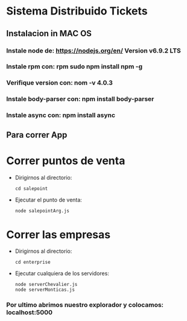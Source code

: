 # Sistema Distribuido Tickets

## Instalacion in MAC OS
### Instale node de: https://nodejs.org/en/ Version v6.9.2 LTS
### Instale rpm con: rpm sudo npm install npm -g
### Verifique version con: nom -v 4.0.3
### Instale body-parser con: npm install body-parser
### Instale async con: npm install async

## Para correr App

Correr puntos de venta
===========================
- Dirigirnos al directorio:
	```
	cd salepoint 
	```
	
- Ejecutar el punto de venta:
	``` 
	node salepointArg.js 
	```
	
Correr las empresas
===========================
- Dirigirnos al directorio:
	```
	cd enterprise 
	```
	
- Ejecutar cualquiera de los servidores:
	``` 
	node serverChevalier.js 
	node serverMonticas.js
	```
### Por ultimo abrimos nuestro explorador y colocamos: localhost:5000 

